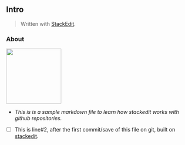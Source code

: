 

## Intro
> Written with [StackEdit](https://stackedit.io/).

### About
<img src="https://github.githubassets.com/images/modules/logos_page/GitHub-Mark.png" width="150px" height="150px" margin="0 auto"/>


 - *This is is a sample markdown file to learn how stackedit works with github repositories.*
 - [ ] This is line#2, after the first commit/save of this file on git, built on [stackedit](https://stackedit.io/).


<!--stackedit_data:
eyJoaXN0b3J5IjpbMzQxODU2NTIxLDE2NTE2ODg3NTgsOTA3Nj
k0MzAwXX0=
-->
